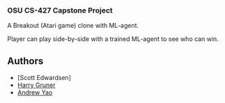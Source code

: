 ### OSU CS-427 Capstone Project

A Breakout (Atari game) clone with ML-agent.

Player can play side-by-side with a trained ML-agent to see who can win.

## Authors
* [Scott Edwardsen]
* [Harry Gruner](https://github.com/)
* [Andrew Yao](https://github.com/andrew-yao)
